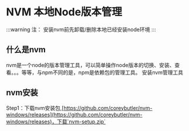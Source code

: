 # NVM 本地Node版本管理
:::warning 注：
安装nvm前先卸载/删除本地已经安装node环境
:::
## 什么是nvm
nvm是一个node的版本管理工具，可以简单操作node版本的切换、安装、查看。。。等等，与npm不同的是，npm是依赖包的管理工具。
安装nvm管理工具
## nvm安装
Step1：下载nvm安装包,[https://github.com/coreybutler/nvm-windows/releases](https://github.com/coreybutler/nvm-windows/releases)，下载`nvm-setup.zip`
##
